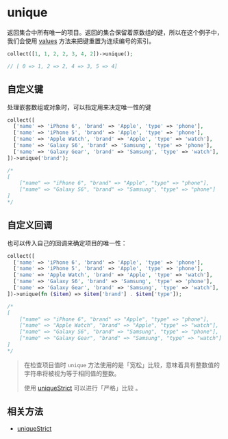 # unique

返回集合中所有唯一的项目。返回的集合保留着原数组的键，所以在这个例子中，我们会使用 [values](./values.md) 方法来把键重置为连续编号的索引。

```php
collect([1, 1, 2, 2, 3, 4, 2])->unique();

// [ 0 => 1, 2 => 2, 4 => 3, 5 => 4]
```

## 自定义键

处理嵌套数组或对象时，可以指定用来决定唯一性的键

```php
collect([
  ['name' => 'iPhone 6', 'brand' => 'Apple', 'type' => 'phone'],
  ['name' => 'iPhone 5', 'brand' => 'Apple', 'type' => 'phone'],
  ['name' => 'Apple Watch', 'brand' => 'Apple', 'type' => 'watch'],
  ['name' => 'Galaxy S6', 'brand' => 'Samsung', 'type' => 'phone'],
  ['name' => 'Galaxy Gear', 'brand' => 'Samsung', 'type' => 'watch'],
])->unique('brand');

/*
[
    ["name" => "iPhone 6", "brand" => "Apple", "type" => "phone"],
    ["name" => "Galaxy S6", "brand" => "Samsung", "type" => "phone"]
]
*/
```

## 自定义回调

也可以传入自己的回调来确定项目的唯一性：

```php
collect([
  ['name' => 'iPhone 6', 'brand' => 'Apple', 'type' => 'phone'],
  ['name' => 'iPhone 5', 'brand' => 'Apple', 'type' => 'phone'],
  ['name' => 'Apple Watch', 'brand' => 'Apple', 'type' => 'watch'],
  ['name' => 'Galaxy S6', 'brand' => 'Samsung', 'type' => 'phone'],
  ['name' => 'Galaxy Gear', 'brand' => 'Samsung', 'type' => 'watch'],
])->unique(fn ($item) => $item['brand'] . $item['type']);

/*
[
    ["name" => "iPhone 6", "brand" => "Apple", "type" => "phone"],
    ["name" => "Apple Watch", "brand" => "Apple", "type" => "watch"],
    ["name" => "Galaxy S6", "brand" => "Samsung", "type" => "phone"],
    ["name" => "Galaxy Gear", "brand" => "Samsung", "type" => "watch"]
]
*/
```

> 在检查项目值时 `unique` 方法使用的是「宽松」比较，意味着具有整数值的字符串将被视为等于相同值的整数。
>
> 使用 [uniqueStrict](uniqueStrict.md) 可以进行「严格」比较 。

## 相关方法

- [uniqueStrict](uniqueStrict.md)
